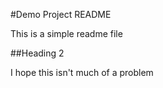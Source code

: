 #Demo Project README

This is a simple readme file 

##Heading 2

I hope this isn't much of a problem


